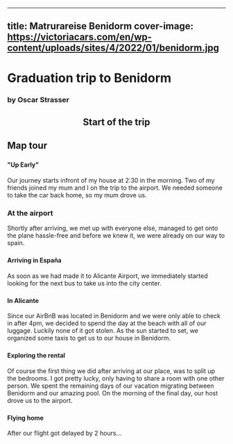 
---
title: Matrurareise Benidorm
cover-image: https://victoriacars.com/en/wp-content/uploads/sites/4/2022/01/benidorm.jpg
---
# Graduation trip to Benidorm <!--{ as="img" data-fallback-src="" mode="hero" src="https://www.europeanceo.com/wp-content/uploads/2018/09/BND_Benidorm_bonds.jpg" }-->
### by Oscar Strasser <!--{ style="font-size:1rem;opacity:0.7;margin-top:1rem;" }-->

## <center> Start of the trip<center/>


## Map tour <!--{ as="eox-map" mode="tour" }-->

### <!--{ layers='[{"type":"Tile","properties":{"id":"osm"},"source":{"type":"OSM"}}]' center=[16.219704,48.000989] zoom="18" animationOptions="{duration:500}" }-->
#### "Up Early"
Our journey starts infront of my house at 2:30 in the morning. Two of my friends joined my mum and I on the trip to the airport. We needed someone to take the car back home, so my mum drove us. 

### <!--{ layers='[{"type":"Tile","properties":{"id":"osm"},"source":{"type":"OSM"}}]' center=[16.575311,48.113923] zoom="13" animationOptions="{duration:500}" }-->
### At the airport
Shortly after arriving, we met up with everyone else, managed to get onto the plane hassle-free and before we knew it, we were already on our way to spain.
	
### <!--{ layers='[{"type":"Tile","properties":{"id":"osm"},"source":{"type":"OSM"}}]' center=[-0.558035,38.284437] zoom="14" animationOptions="{duration:500}" }-->
#### Arriving in España
As soon as we had made it to Alicante Airport, we immediately started looking for the next bus to take us into the city center.

### <!--{ layers='[{"type":"Tile","properties":{"id":"osm"},"source":{"type":"OSM"}}]' center=[-0.478199,38.344524] zoom="18" animationOptions="{duration:500}" }-->
#### In Alicante
Since our AirBnB was located in Benidorm and we were only able to check in after 4pm, we decided to spend the day at the beach with all of our luggage. Luckily none of it got stolen. As the sun started to set, we organized some taxis to get us to our house in Benidorm.
	
### <!--{ layers='[{"type":"Tile","properties":{"id":"osm"},"source":{"type":"OSM"}}]' center=[-0.125648,38.568131] zoom="18" animationOptions="{duration:500}" }-->
#### Exploring the rental
Of course the first thing we did after arriving at our place, was to split up the bedrooms. I got pretty lucky, only having to share a room with one other person. We spent the remaining days of our vacation migrating between Benidorm and our amazing pool. On the morning of the final day, our host drove us to the airport.

### <!--{ layers='[{"type":"Tile","properties":{"id":"osm"},"source":{"type":"OSM"}}]' center=[-0.558035,38.284437] zoom="14" animationOptions="{duration:500}" }-->
#### Flying home
After our flight got delayed by 2 hours...


